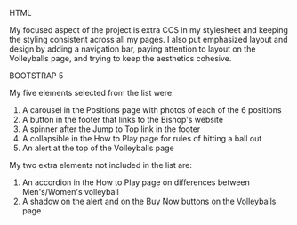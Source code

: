 HTML

My focused aspect of the project is extra CCS in my stylesheet and keeping the styling consistent across all my pages. I also put emphasized layout and design by adding a navigation bar, paying attention to layout on the Volleyballs page, and trying to keep the aesthetics cohesive.

BOOTSTRAP 5

My five elements selected from the list were:
1) A carousel in the Positions page with photos of each of the 6 positions
2) A button in the footer that links to the Bishop's website
3) A spinner after the Jump to Top link in the footer
4) A collapsible in the How to Play page for rules of hitting a ball out
5) An alert at the top of the Volleyballs page

My two extra elements not included in the list are:
1) An accordion in the How to Play page on differences between Men's/Women's volleyball
2) A shadow on the alert and on the Buy Now buttons on the Volleyballs page
